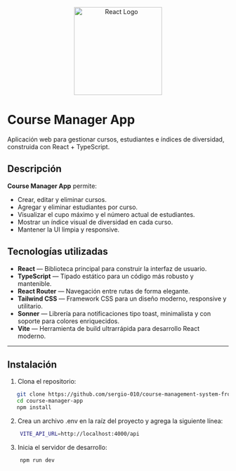 <p align="center">
  <a href="https://react.dev/" target="_blank">
    <img src="https://reactjs.org/logo-og.png" width="200" alt="React Logo" />
  </a>
</p>

# Course Manager App

Aplicación web para gestionar cursos, estudiantes e índices de diversidad, construida con React + TypeScript.

## Descripción

**Course Manager App** permite:

- Crear, editar y eliminar cursos.
- Agregar y eliminar estudiantes por curso.
- Visualizar el cupo máximo y el número actual de estudiantes.
- Mostrar un índice visual de diversidad en cada curso.
- Mantener la UI limpia y responsive.

## Tecnologías utilizadas

- **React** — Biblioteca principal para construir la interfaz de usuario.
- **TypeScript** — Tipado estático para un código más robusto y mantenible.
- **React Router** — Navegación entre rutas de forma elegante.
- **Tailwind CSS** — Framework CSS para un diseño moderno, responsive y utilitario.
- **Sonner** — Librería para notificaciones tipo toast, minimalista y con soporte para colores enriquecidos.
- **Vite** — Herramienta de build ultrarrápida para desarrollo React moderno.

---

## Instalación

1. Clona el repositorio:

```bash
   git clone https://github.com/sergio-010/course-management-system-front.git
   cd course-manager-app
   npm install
```

2. Crea un archivo .env en la raíz del proyecto y agrega la siguiente línea:

```bash
    VITE_API_URL=http://localhost:4000/api
```

3. Inicia el servidor de desarrollo:

```bash
    npm run dev
```
